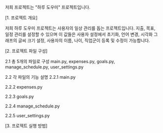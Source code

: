저희 프로젝트는 "하루 도우미" 프로젝트입니다.

[1. 프로젝트 개요]

저희 하루 도우미 프로젝트는 사용자의 일상 관리를 돕는 프로젝트입니다. 지출, 목표, 일정 관리를 설정할 수 있으며 이 값들은 사용자 설정에서 초기화, 언어 변경, 시각화 그래프의 글씨 크기 설정, 사용자의 이름, 나이, 직업군이 등록 및 수정이 가능합니다. 


[2. 프로젝트 파일 구성]

2.1 총 5개의 파일로 구성 
main.py, expenses.py, goals.py, manage_schedule.py, user_settings.py 

2.2 각 파일의 기능 설명 
   2.2.1 main.py 

   2.2.2 expenses.py

   2.2.3 goals.py 

   2.2.4 manage_schedule.py

   2.2.5 user_settings.py 
   

[3. 프로젝트 실행 방법]
